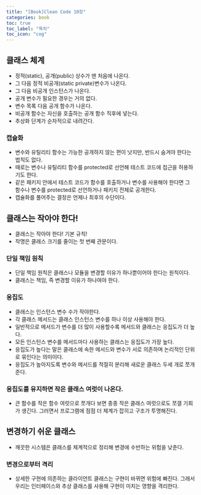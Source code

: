```yaml
---
title: "[Book]Clean Code 10장"
categories: book
toc: true
toc_label: "목차"
toc_icon: "cog"
---
```


## 클래스 체계

- 정적(static), 공개(public) 상수가 맨 처음에 나온다.
- 그 다음 정적 비공개(static private)변수가 나온다.
- 그 다음 비공개 인스턴스가 나온다.
- 공개 변수가 필요한 경우는 거의 없다.
- 변수 목록 다음 공개 함수가 나온다.
- 비공개 함수는 자신을 호출하는 공개 함수 직후에 넣는다.
- 추상화 단계가 순차적으로 내려간다.

### 캡슐화

- 변수와 유틸리티 함수는 가능한 공개하지 않는 편이 낫지만, 반드시 숨겨야 한다는 법칙도 없다.
- 때로는 변수나 유틸리티 함수를 protected로 선언해 테스트 코드에 접근을 허용하기도 한다.
- 같은 패키지 안에서 테스트 코드가 함수를 호출하거나 변수를 사용해야 한다면 그 함수나 변수를 protected로 선언하거나 패키지 전체로 공개한다.
- 캡슐화를 풀어주는 결정은 언제나 최후의 수단이다.

## 클래스는 작아야 한다!

- 클래스는 작아야 한다! 기본 규칙!
- 작명은 클래스 크기를 줄이는 첫 번째 관문이다.

### 단일 책임 원칙

- 단일 책임 원칙은 클래스나 모듈을 변경할 이유가 하나뿐이어야 한다는 원칙이다.
- 클래스는 책임, 즉 변경할 이유가 하나여야 한다.

### 응집도

- 클래스는 인스턴스 변수 수가 작야한다.
- 각 클래스 메서드는 클래스 인스턴스 변수를 하나 이상 사용해야 한다.
- 일반적으로 메서드가 변수를 더 많이 사용할수록 메서드와 클래스는 응집도가 더 높다.
- 모든 인스턴스 변수를 메서드마다 사용하는 클래스는 응집도가 가장 높다.
- 응집도가 높다는 말은 클래스에 속한 메서드와 변수가 서로 의존하며 논리적인 단위로 묶인다는 의미이다.
- 응집도가 높아지도록 변수와 메서드를 적절히 분리해 새로운 클래스 두세 개로 쪼개준다.

### 응집도를 유지하면 작은 클래스 여럿이 나온다.

- 큰 함수를 작은 함수 여럿으로 쪼개다 보면 종종 작은 클래스 여럿으로도 쪼갤 기회가 생긴다. 그러면서 프로그램에 점점 더 체계가 잡히고 구조가 투명해진다.

## 변경하기 쉬운 클래스

- 깨끗한 시스템은 클래스를 체계적으로 정리해 변경에 수반하는 위험을 낮춘다.

### 변경으로부터 격리

- 상세한 구현에 의존하는 클라이언트 클래스는 구현이 바뀌면 위험에 빠진다. 그래서 우리는 인터페이스와 추상 클래스를 사용해 구현이 미치는 영향을 격리한다.